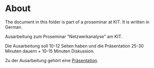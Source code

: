 About
=====
The document in this folder is part of a proseminar at KIT. It is
written in German.

Ausarbeitung zum Proseminar "Netzwerkanalyse" am KIT.

Die Ausarbeitung soll 10-12 Seiten haben und die Präsentation
25-30 Minuten dauern + 10-15 Minuten Diskussion.

Zu der Ausarbeitung gehört eine [Präsentation](https://github.com/MartinThoma/LaTeX-examples/tree/master/presentations/Datamining-Proseminar).
